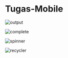 # Tugas-Mobile

![output](https://user-images.githubusercontent.com/74998643/136641935-0fcd5ae2-b7b4-4071-9877-c9f2166217ed.png)

![complete](https://user-images.githubusercontent.com/74998643/136641994-920272b1-fb85-43f6-8f64-ef7195ffaebf.png)

![spinner](https://user-images.githubusercontent.com/74998643/136642023-f54bb81f-b78e-4c12-9d9d-62007d88c5e8.png)

![recycler](https://user-images.githubusercontent.com/74998643/136642035-e1ada981-76e1-4e83-8083-96a8b84aee6f.png)
